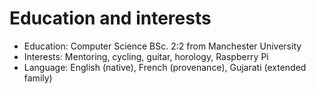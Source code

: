 # Education and interests
- Education: Computer Science BSc. 2:2 from Manchester University
- Interests: Mentoring, cycling, guitar, horology, Raspberry Pi
- Language: English (native), French (provenance), Gujarati (extended family)
